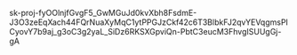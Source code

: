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
